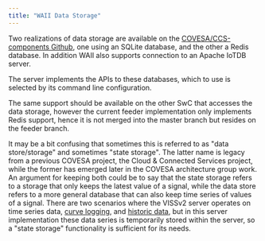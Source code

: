 ```yaml
---
title: "WAII Data Storage"
---
```


Two realizations of data storage are available on the [COVESA/CCS-components Github](https://github.com/COVESA/ccs-components),
one using an SQLite database, and the other a Redis database. In addition WAII also supports connection to an Apache IoTDB server.

The server implements the APIs to these databases, which to use is selected by its command line configuration.

The same support should be available on the other SwC that accesses the data storage,
however the current feeder implementation only implements Redis support, hence it is not merged into the master branch but resides on the feeder branch.

It may be a bit confusing that sometimes this is referred to as "data store/storage" and sometimes "state storage".
The latter name is legacy from a previous COVESA project, the Cloud & Connected Services project, while the former has emerged later in the COVESA architecture group work.
An argument for keeping both could be to say that the state storage refers to a storage that only keeps the latest value of a signal,
while the data store refers to a more general database that can also keep time series of values of a signal.
There are two scenarios where the VISSv2 server operates on time series data, [curve logging](https://raw.githack.com/w3c/automotive/gh-pages/spec/VISSv2_Core.html#curvelog-filter-operation),
and [historic data](https://raw.githack.com/w3c/automotive/gh-pages/spec/VISSv2_Core.html#history-filter-operation),
but in this server implementation these data series is temporarily stored within the server, so a "state storage" functionality is sufficient for its needs.
